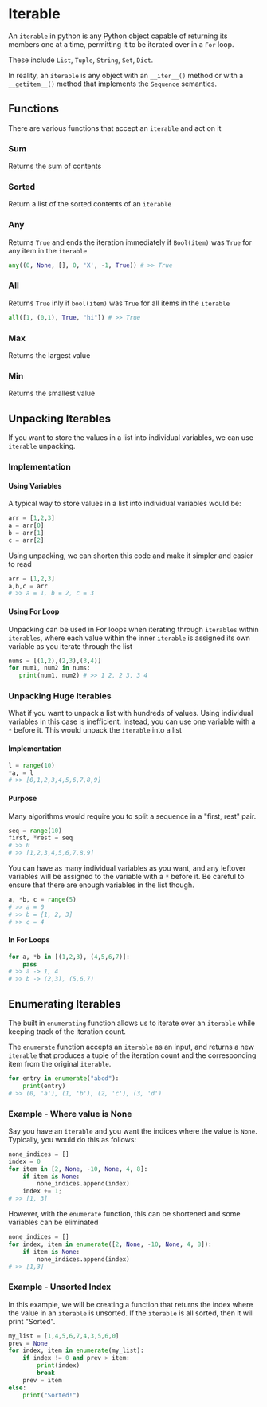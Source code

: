 # Iterable

An `iterable` in python is any Python object capable of returning its members one at a time, permitting it to be iterated over in a `For` loop. 

These include `List`, `Tuple`, `String`, `Set`, `Dict`.  

In reality, an `iterable` is any object with an `__iter__()` method or with a `__getitem__()` method that implements the `Sequence` semantics.

## Functions

There are various functions that accept an `iterable` and act on it

### Sum

Returns the sum of contents

### Sorted

Return a list of the sorted contents of an `iterable`

### Any

Returns `True` and ends the iteration immediately if `Bool(item)` was `True` for any item in the `iterable`

```python
any((0, None, [], 0, 'X', -1, True)) # >> True
```

### All

Returns `True` inly if `bool(item)` was `True` for all items in the `iterable`

```python
all([1, (0,1), True, "hi"]) # >> True
```

### Max

Returns the largest value 

### Min

Returns the smallest value

## Unpacking Iterables

If you want to store the values in a list into individual variables, we can use `iterable` unpacking.

### Implementation

#### Using Variables

A typical way to store values in a list into individual variables would be:

```python
arr = [1,2,3]
a = arr[0]
b = arr[1]
c = arr[2]
```

Using unpacking, we can shorten this code and make it simpler and easier to read

```python
arr = [1,2,3]
a,b,c = arr
# >> a = 1, b = 2, c = 3
```

#### Using For Loop

Unpacking can be used in For loops when iterating through `iterables` within `iterables`, where  each value within the inner `iterable` is assigned its own variable as you iterate through the list

 ```python
nums = [(1,2),(2,3),(3,4)]
for num1, num2 in nums:
    print(num1, num2) # >> 1 2, 2 3, 3 4
 ```

### Unpacking Huge Iterables

What if you want to unpack a list with hundreds of values. Using individual variables in this case is inefficient. Instead, you can use one variable with a `*` before it. This would unpack the `iterable` into a list

#### Implementation

```python
l = range(10)
*a, = l
# >> [0,1,2,3,4,5,6,7,8,9]
```

#### Purpose

Many algorithms would require you to split a sequence in a "first, rest" pair.

```python
seq = range(10)
first, *rest = seq
# >> 0
# >> [1,2,3,4,5,6,7,8,9]
```

You can have as many individual variables as you want, and any leftover variables will be assigned to the variable with a `*` before it. Be careful to ensure that there are enough variables in the list though.

```python
a, *b, c = range(5)
# >> a = 0
# >> b = [1, 2, 3] 
# >> c = 4
```

#### In For Loops

```python
for a, *b in [(1,2,3), (4,5,6,7)]:
	pass
# >> a -> 1, 4
# >> b -> (2,3), (5,6,7)
```

## Enumerating Iterables

The built in `enumerating` function allows us to iterate over an `iterable` while keeping track of the iteration count.

The `enumerate` function accepts an `iterable` as an input, and returns a new `iterable` that produces a tuple of the iteration count and the corresponding item from the original `iterable`. 

```python
for entry in enumerate("abcd"):
    print(entry)
# >> (0, 'a'), (1, 'b'), (2, 'c'), (3, 'd')
```

### Example - Where value is None

Say you have an `iterable` and you want the indices where the value is `None`. Typically, you would do this as follows:

```python
none_indices = []
index = 0
for item in [2, None, -10, None, 4, 8]:
    if item is None:
        none_indices.append(index)
	index += 1;
# >> [1, 3]
```

However, with the `enumerate` function, this can be shortened and some variables can be eliminated

```python
none_indices = []
for index, item in enumerate([2, None, -10, None, 4, 8]):
    if item is None:
        none_indices.append(index)
# >> [1,3]
```

### Example - Unsorted Index

In this example, we will be creating a function that returns the index where the value in an `iterable` is unsorted. If the `iterable` is all sorted, then it will print "Sorted".

```python
my_list = [1,4,5,6,7,4,3,5,6,0]
prev = None
for index, item in enumerate(my_list):
    if index != 0 and prev > item:
        print(index)
        break
    prev = item
else:
    print("Sorted!")
```

